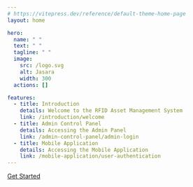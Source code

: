 ```yaml
---
# https://vitepress.dev/reference/default-theme-home-page
layout: home

hero:
  name: " "
  text: " "
  tagline: " "
  image:
    src: /logo.svg
    alt: Jasara
    width: 300
  actions: []

features:
  - title: Introduction
    details: Welcome to the RFID Asset Management System
    link: /introduction/welcome
  - title: Admin Control Panel
    details: Accessing the Admin Panel
    link: /admin-control-panel/admin-login
  - title: Mobile Application
    details: Accessing the Mobile Application
    link: /mobile-application/user-authentication
---
```


<div class="get-started-container">
  <a href="/introduction/welcome" class="get-started-button">Get Started</a>
</div>